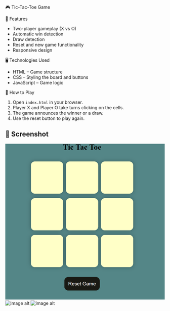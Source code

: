 🎮 Tic-Tac-Toe Game

🚀 Features
- Two-player gameplay (X vs O)
- Automatic win detection
- Draw detection
- Reset and new game functionality
- Responsive design

🖥️ Technologies Used
- HTML – Game structure
- CSS – Styling the board and buttons
- JavaScript – Game logic

🎯 How to Play
1. Open `index.html` in your browser.
2. Player X and Player O take turns clicking on the cells.
3. The game announces the winner or a draw.
4. Use the reset button to play again.

## 📸 Screenshot
![image alt](https://github.com/Himagirisiddesh/tic-tac-toe-game/blob/main/Screenshot%202025-09-02%20141004.png?raw=true)
![image alt](https://github.com/user-attachments/assets/c1a55db5-a987-4c83-ad8f-42cf1f7b1159 )
![image alt](https://github.com/user-attachments/assets/153390b1-42d3-4f40-828c-742171525966)


